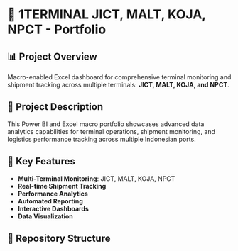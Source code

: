 # 🚢 1TERMINAL JICT, MALT, KOJA, NPCT - Portfolio

## 📊 Project Overview
Macro-enabled Excel dashboard for comprehensive terminal monitoring and shipment tracking across multiple terminals: **JICT, MALT, KOJA, and NPCT**.

## 🎯 Project Description
This Power BI and Excel macro portfolio showcases advanced data analytics capabilities for terminal operations, shipment monitoring, and logistics performance tracking across multiple Indonesian ports.

## 🌟 Key Features
- **Multi-Terminal Monitoring**: JICT, MALT, KOJA, NPCT
- **Real-time Shipment Tracking**
- **Performance Analytics**
- **Automated Reporting**
- **Interactive Dashboards**
- **Data Visualization**

## 📁 Repository Structure
